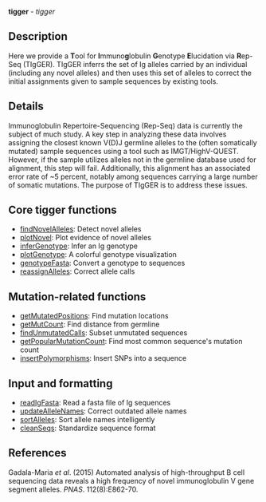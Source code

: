 **tigger** - *tigger*

Description
--------------------

Here we provide a **T**ool for **I**mmuno**g**lobulin
**G**enotype **E**lucidation via
**R**ep-Seq (TIgGER). TIgGER inferrs the set of Ig alleles carried by an
individual (including any novel alleles) and then uses this set of alleles to
correct the initial assignments given to sample sequences by existing tools.




Details
-------------------

Immunoglobulin Repertoire-Sequencing (Rep-Seq) data is currently the
subject of much study. A key step in analyzing these data involves assigning
the closest known V(D)J germline alleles to the (often somatically mutated)
sample sequences using a tool such as IMGT/HighV-QUEST. However, if the
sample utilizes alleles not in the germline database used for alignment, this
step will fail. Additionally, this alignment has an associated error rate of
~5 percent, notably among sequences carrying a large number of somatic
mutations. The purpose of TIgGER is to address these issues.


Core tigger functions
-------------------



+ [findNovelAlleles](findNovelAlleles.md):   Detect novel alleles
+ [plotNovel](plotNovel.md):          Plot evidence of novel alleles
+ [inferGenotype](inferGenotype.md):      Infer an Ig genotype
+ [plotGenotype](plotGenotype.md):       A colorful genotype visualization
+ [genotypeFasta](genotypeFasta.md):      Convert a genotype to sequences
+ [reassignAlleles](reassignAlleles.md):    Correct allele calls



Mutation-related functions
-------------------



+ [getMutatedPositions](getMutatedPositions.md):      Find mutation locations
+ [getMutCount](getMutCount.md):              Find distance from germline
+ [findUnmutatedCalls](findUnmutatedCalls.md):       Subset unmutated sequences
+ [getPopularMutationCount](getPopularMutationCount.md):  Find most common sequence's
mutation count
+ [insertPolymorphisms](insertPolymorphisms.md):      Insert SNPs into a sequence



Input and formatting
-------------------



+ [readIgFasta](readIgFasta.md):        Read a fasta file of Ig sequences
+ [updateAlleleNames](updateAlleleNames.md):  Correct outdated allele names
+ [sortAlleles](sortAlleles.md):        Sort allele names intelligently
+ [cleanSeqs](cleanSeqs.md):          Standardize sequence format



References
-------------------

Gadala-Maria *et al*. (2015) Automated analysis of
high-throughput B cell sequencing data reveals a high frequency of novel
immunoglobulin V gene segment alleles. *PNAS*. 112(8):E862-70.





